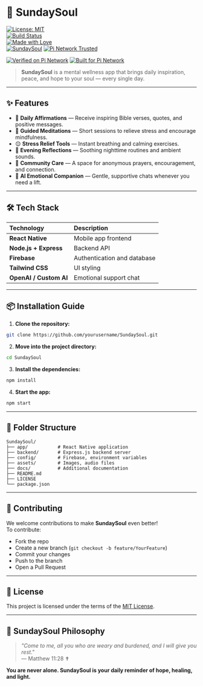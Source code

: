 # 🌿 SundaySoul
[![License: MIT](https://img.shields.io/badge/License-MIT-green.svg)](LICENSE)  
[![Build Status](https://img.shields.io/badge/build-passing-brightgreen.svg)]()  
[![Made with Love](https://img.shields.io/badge/made%20with-love-ff69b4.svg)]()  
[![SundaySoul](https://img.shields.io/badge/Inspired%20by-Faith%20and%20Hope-blueviolet.svg)]()
[![Pi Network Trusted](https://img.shields.io/badge/Trusted%20on-Pi%20Network-purple.svg?logo=pi-hole)](https://minepi.com/)

[![Verified on Pi Network](https://img.shields.io/badge/Verified_on-Pi_Network-purple?style=for-the-badge&logo=pi-hole)](https://minepi.com/)
[![Built for Pi Network](https://img.shields.io/badge/Built_for-Pi_Network-purple?style=for-the-badge&logo=pi-hole)](https://minepi.com/)



> **SundaySoul** is a mental wellness app that brings daily inspiration, peace, and hope to your soul — every single day.

---

## ✨ Features

- 🌅 **Daily Affirmations** — Receive inspiring Bible verses, quotes, and positive messages.
- 🧘 **Guided Meditations** — Short sessions to relieve stress and encourage mindfulness.
- 😌 **Stress Relief Tools** — Instant breathing and calming exercises.
- 🌙 **Evening Reflections** — Soothing nighttime routines and ambient sounds.
- 🫶 **Community Care** — A space for anonymous prayers, encouragement, and connection.
- 🤖 **AI Emotional Companion** — Gentle, supportive chats whenever you need a lift.

---

## 🛠️ Tech Stack

| Technology | Description |
|:-----------|:------------|
| **React Native** | Mobile app frontend |
| **Node.js + Express** | Backend API |
| **Firebase** | Authentication and database |
| **Tailwind CSS** | UI styling |
| **OpenAI / Custom AI** | Emotional support chat |

---

## 📦 Installation Guide

1. **Clone the repository:**

```bash
git clone https://github.com/yourusername/SundaySoul.git
```

2. **Move into the project directory:**

```bash
cd SundaySoul
```

3. **Install the dependencies:**

```bash
npm install
```

4. **Start the app:**

```bash
npm start
```

---

## 📁 Folder Structure

```
SundaySoul/
├── app/           # React Native application
├── backend/       # Express.js backend server
├── config/        # Firebase, environment variables
├── assets/        # Images, audio files
├── docs/          # Additional documentation
├── README.md
├── LICENSE
└── package.json
```

---

## 🤝 Contributing

We welcome contributions to make **SundaySoul** even better!  
To contribute:
- Fork the repo
- Create a new branch (`git checkout -b feature/YourFeature`)
- Commit your changes
- Push to the branch
- Open a Pull Request

---

## 📄 License

This project is licensed under the terms of the [MIT License](LICENSE).

---

## 🌟 SundaySoul Philosophy

> _"Come to me, all you who are weary and burdened, and I will give you rest."_  
> — Matthew 11:28 ✝️

**You are never alone. SundaySoul is your daily reminder of hope, healing, and light.**
